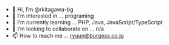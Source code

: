 - 👋 Hi, I’m @rkitagawa-bg
- 👀 I’m interested in ... programing
- 🌱 I’m currently learning ... PHP, Java, JavaScript/TypeScript
- 💞️ I’m looking to collaborate on ... n/a
- 📫 How to reach me ... ryuun@burgess.co.jp

<!---
rkitagawa-bg/rkitagawa-bg is a ✨ special ✨ repository because its `README.md` (this file) appears on your GitHub profile.
You can click the Preview link to take a look at your changes.
--->
